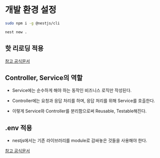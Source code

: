 # 개발 환경 설정

```bash
sudo npm i -g @nestjs/cli
```

```bash
nest new .
```

## 핫 리로딩 적용

[참고 공식문서](https://docs.nestjs.com/recipes/hot-reload)

## Controller, Service의 역할

- Service에는 순수하게 해야 하는 동작인 비즈니스 로직만 작성된다.
- Controller에는 요청과 응답 처리를 하며, 응답 처리를 위해 Service를 호출한다.

- 이렇게 Service와 Controller를 분리함으로써 Reusable, Testable해진다.

## .env 적용

- nestjs에서는 기존 라이브러리를 module로 감싸놓은 것들을 사용해야 한다.

[참고 공식문서](https://docs.nestjs.com/techniques/configuration)
